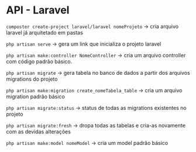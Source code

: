 # API - Laravel

```composter create-project laravel/laravel nomeProjeto``` -> cria arquivo laravel já arquitetado em pastas

```php artisan serve``` -> gera um link que inicializa o projeto laravel

```php artisan make:controller NomeController``` -> cria um arquivo controller com código padrão básico.

```php artisan migrate``` -> gera tabela no banco de dados a partir dos arquivos migrations do projeto

```php artisan make:migration create_nomeTabela_table``` -> cria um arquivo migration padrão básico

```php artisan migrate:status``` -> status de todas as migrations existentes no projeto

```php artisan migrate:fresh``` -> dropa todas as tabelas e cria-as novamente com as devidas alterações

```php artisan make:model nomeModel``` -> cria um model padrão básico
